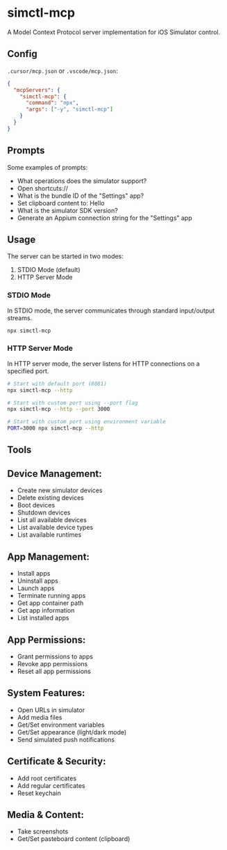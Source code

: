 # simctl-mcp

A Model Context Protocol server implementation for iOS Simulator control.

## Config

`.cursor/mcp.json` or `.vscode/mcp.json`:

```json
{
  "mcpServers": {
    "simctl-mcp": {
      "command": "npx",
      "args": ["-y", "simctl-mcp"]
    }
  }
}
```

## Prompts

Some examples of prompts:

- What operations does the simulator support?
- Open shortcuts://
- What is the bundle ID of the "Settings" app?
- Set clipboard content to: Hello
- What is the simulator SDK version?
- Generate an Appium connection string for the "Settings" app

## Usage

The server can be started in two modes:

1. STDIO Mode (default)
2. HTTP Server Mode

### STDIO Mode

In STDIO mode, the server communicates through standard input/output streams.

```bash
npx simctl-mcp
```

### HTTP Server Mode

In HTTP server mode, the server listens for HTTP connections on a specified port.

```bash
# Start with default port (8081)
npx simctl-mcp --http

# Start with custom port using --port flag
npx simctl-mcp --http --port 3000

# Start with custom port using environment variable
PORT=3000 npx simctl-mcp --http
```

## Tools

## Device Management:
- Create new simulator devices
- Delete existing devices
- Boot devices
- Shutdown devices
- List all available devices
- List available device types
- List available runtimes

## App Management:
- Install apps
- Uninstall apps
- Launch apps
- Terminate running apps
- Get app container path
- Get app information
- List installed apps

## App Permissions:
- Grant permissions to apps
- Revoke app permissions
- Reset all app permissions

## System Features:
- Open URLs in simulator
- Add media files
- Get/Set environment variables
- Get/Set appearance (light/dark mode)
- Send simulated push notifications

## Certificate & Security:
- Add root certificates
- Add regular certificates
- Reset keychain

## Media & Content:
- Take screenshots
- Get/Set pasteboard content (clipboard)
